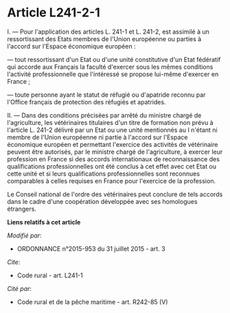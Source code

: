 # Article L241-2-1

I. ― Pour l'application des articles L. 241-1 et L. 241-2, est assimilé à un ressortissant des Etats membres de l'Union
européenne ou parties à l'accord sur l'Espace économique européen : 

― tout ressortissant d'un Etat ou d'une unité constitutive d'un Etat fédératif qui accorde aux Français la faculté d'exercer
sous les mêmes conditions l'activité professionnelle que l'intéressé se propose lui-même d'exercer en France ; 

― toute personne ayant le statut de réfugié ou d'apatride reconnu par l'Office français de protection des réfugiés et
apatrides. 

II. ― Dans des conditions précisées par arrêté du ministre chargé de l'agriculture, les vétérinaires titulaires d'un titre de
formation non prévu à l'article L. 241-2 délivré par un Etat ou une unité mentionnés au I n'étant ni membre de l'Union
européenne ni partie à l'accord sur l'Espace économique européen et permettant l'exercice des activités de vétérinaire
peuvent être autorisés, par le ministre chargé de l'agriculture, à exercer leur profession en France si des accords
internationaux de reconnaissance des qualifications professionnelles ont été conclus à cet effet avec cet Etat ou cette unité
et si leurs qualifications professionnelles sont reconnues comparables à celles requises en France pour l'exercice de la
profession. 

Le Conseil national de l'ordre des vétérinaires peut conclure de tels accords dans le cadre d'une coopération développée avec
ses homologues étrangers.

**Liens relatifs à cet article**

_Modifié par_:

  - ORDONNANCE n°2015-953 du 31 juillet 2015 - art. 3

_Cite_:

  - Code rural - art. L241-1

_Cité par_:

  - Code rural et de la pêche maritime - art. R242-85 (V)

